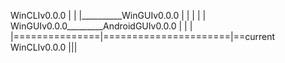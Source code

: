 WinCLIv0.0.0
     |
     |
     |__________WinGUIv0.0.0
     |               |
     |               |
     |          WinGUIv0.0.0_________AndroidGUIv0.0.0
     |               |                      |
     |===============|======================|==current
WinCLIv0.0.0 |||